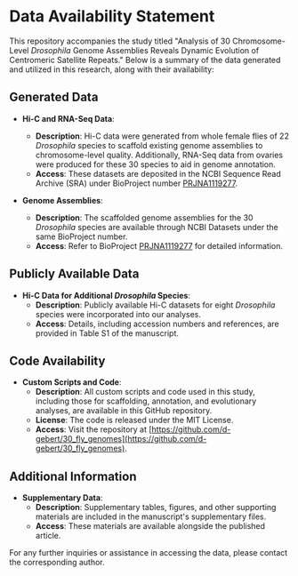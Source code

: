 # Data Availability Statement

This repository accompanies the study titled "Analysis of 30 Chromosome-Level *Drosophila* Genome Assemblies Reveals Dynamic Evolution of Centromeric Satellite Repeats." Below is a summary of the data generated and utilized in this research, along with their availability:

## Generated Data

- **Hi-C and RNA-Seq Data**:
  - **Description**: Hi-C data were generated from whole female flies of 22 *Drosophila* species to scaffold existing genome assemblies to chromosome-level quality. Additionally, RNA-Seq data from ovaries were produced for these 30 species to aid in genome annotation.
  - **Access**: These datasets are deposited in the NCBI Sequence Read Archive (SRA) under BioProject number [PRJNA1119277](https://www.ncbi.nlm.nih.gov/bioproject/PRJNA1119277).

- **Genome Assemblies**:
  - **Description**: The scaffolded genome assemblies for the 30 *Drosophila* species are available through NCBI Datasets under the same BioProject number.
  - **Access**: Refer to BioProject [PRJNA1119277](https://www.ncbi.nlm.nih.gov/bioproject/PRJNA1119277) for detailed information.

## Publicly Available Data

- **Hi-C Data for Additional *Drosophila* Species**:
  - **Description**: Publicly available Hi-C datasets for eight *Drosophila* species were incorporated into our analyses.
  - **Access**: Details, including accession numbers and references, are provided in Table S1 of the manuscript.

## Code Availability

- **Custom Scripts and Code**:
  - **Description**: All custom scripts and code used in this study, including those for scaffolding, annotation, and evolutionary analyses, are available in this GitHub repository.
  - **License**: The code is released under the MIT License.
  - **Access**: Visit the repository at [https://github.com/d-gebert/30_fly_genomes](https://github.com/d-gebert/30_fly_genomes).

## Additional Information

- **Supplementary Data**:
  - **Description**: Supplementary tables, figures, and other supporting materials are included in the manuscript's supplementary files.
  - **Access**: These materials are available alongside the published article.

For any further inquiries or assistance in accessing the data, please contact the corresponding author. 
